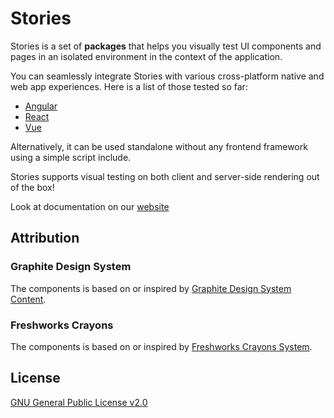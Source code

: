 # Stories
Stories is a set of **packages** that helps you visually test UI components and pages in an isolated environment in the context of the application. 

You can seamlessly integrate Stories with various cross-platform native and web app experiences. Here is a list of those tested so far:
- [Angular](/docs/angular/overview)
- [React](/docs/react/overview)
- [Vue](/docs/vue/overview)
<!--
- Aurelia
- Ember
- HTML
- Marionette
- Marko
- Meteor
- Mithril
- Preact
- React Native
- Rax
- Riot
- Svelte
- Surplus
- Web Components
  - Lit
  - Polymer
-->

Alternatively, it can be used standalone without any frontend framework using a simple script include.

Stories supports visual testing on both client and server-side rendering out of the box!

Look at documentation on our [website](https://www.storiesjs.org)

## Attribution

### Graphite Design System

The components is based on or inspired by [Graphite Design System Content](https://graphitedesignsystem.com/).

### Freshworks Crayons

The components is based on or inspired by [Freshworks Crayons System](https://crayons.freshworks.com/).

## License

[GNU General Public License v2.0](https://github.com/storiesjs/stories/blob/main/LICENSE)
